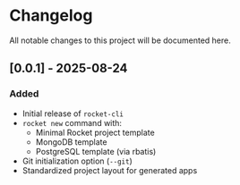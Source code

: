 # Changelog

All notable changes to this project will be documented here.

## [0.0.1] - 2025-08-24
### Added
- Initial release of `rocket-cli`
- `rocket new` command with:
  - Minimal Rocket project template
  - MongoDB template
  - PostgreSQL template (via rbatis)
- Git initialization option (`--git`)
- Standardized project layout for generated apps